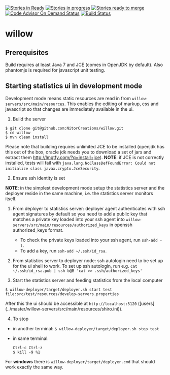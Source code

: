 [![Stories in Ready](https://badge.waffle.io/NitorCreations/willow.png?label=ready&title=Ready)](https://waffle.io/NitorCreations/willow)
[![Stories in progress](https://badge.waffle.io/NitorCreations/willow.png?label=in%20progress&title=In%20progress)](https://waffle.io/NitorCreations/willow)
[![Stories ready to merge](https://badge.waffle.io/NitorCreations/willow.png?label=ready%20to%20merge&title=Ready%20to%20merge)](https://waffle.io/NitorCreations/willow)
[![Code Advisor On Demand Status](https://badges.ondemand.coverity.com/streams/jdq5h6193p18d9k86859ro7t0c)](https://ondemand.coverity.com/streams/jdq5h6193p18d9k86859ro7t0c/jobs)
[![Build Status](https://bob.nitorio.us/jenkins/buildStatus/icon?job=willow-integrationtests)](https://bob.nitorio.us/jenkins/job/willow-integrationtests)
# willow #


## Prerequisites ##

Build requires at least Java 7 and JCE (comes in OpenJDK by default). Also phantomjs is required for javascript unit testing.

## Starting statistics ui in development mode ##
Development mode means static resources are read in from `willow-servers/src/main/resources`.
This enables the editing of markup, css and javascript so that changes are immediately available in the ui.

1. Build the server

  ```
  $ git clone git@github.com:NitorCreations/willow.git
  $ cd willow
  $ mvn clean install
  ```
  Please note that building requires unlimited JCE to be installed (openjdk has this out of the  box, oracle jdk needs you to download a set of jars and extract them http://lmgtfy.com/?q=install+jce). **NOTE**: if JCE is not correctly installed, tests will fail with `java.lang.NoClassDefFoundError: Could not initialize class javax.crypto.JceSecurity`.

2. Ensure ssh identity is set

  **NOTE**: in the simplest development mode setup the statistics server and the deployer reside in the same machine, i.e. the statistics server monitors itself. 
  1. From deployer to statistics server: deployer agent authenticates with ssh agent signatures by default so you need to add a public key that matches a private key loaded into your ssh agent into
`willow-servers/src/main/resources/authorized_keys` in openssh authorized_keys format. 
     * To check the private keys loaded into your ssh agent, run `ssh-add -l`. 
     * To add a key, run `ssh-add ~/.ssh/id_rsa`.
  2. From statistics server to deployer node: ssh autologin need to be set up for the ui shell to work. To set up ssh autologin, run e.g. `cat ~/.ssh/id_rsa.pub | ssh b@B 'cat >> .ssh/authorized_keys'` 

3. Start the statistics server and feeding statistics from the local computer

  ```
  $ willow-deployer/target/deployer.sh start test file:src/test/resources/develop-servers.properties
  ```
  
  After this the ui should be accessible at `http://localhost:5120` ([users] (../master/willow-servers/src/main/resources/shiro.ini)).

4. To stop
  * in another terminal: `$ willow-deployer/target/deployer.sh stop test`
  * in same terminal:
  
    ```
    Ctrl-c Ctrl-z
    $ kill -9 %1
    ```

For **windows** there is `willow-deployer/target/deployer.cmd` that should work exactly the same way.
